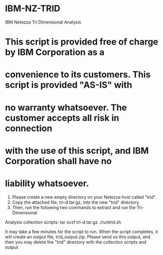 # IBM-NZ-TRID
IBM Netezza Tri Dimensional Analysis


# This script is provided free of charge by IBM Corporation as a
# convenience to its customers.  This script is provided "AS-IS" with
# no warranty whatsoever.  The customer accepts all risk in connection
# with the use of this script, and IBM Corporation shall have no
# liability whatsoever.

1) Please create a new empty directory on your Netezza host called "trid".
2) Copy the attached file, tri-d.tar.gz, into the new "trid" directory.
3) Then, run the following two commands to extract and run the Tri-Dimensional 

Analysis collection scripts:
tar xvzf tri-d.tar.gz
./runtrid.sh

It may take a few minutes for the script to run.  When the script completes, it will 
create an output file, trid_output.zip. Please send us this output, and then you 
may delete the "trid" directory with the collection scripts and output
